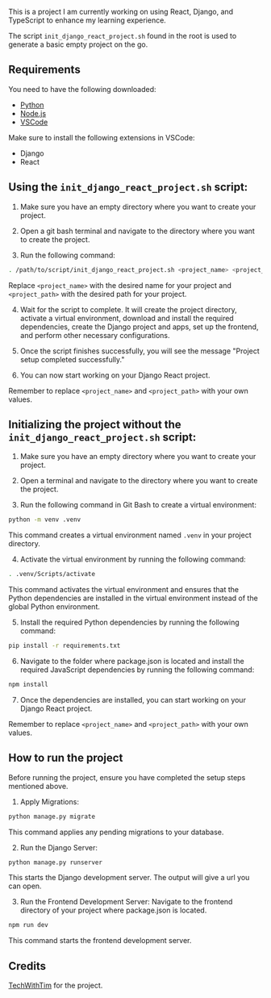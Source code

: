 This is a project I am currently working on using React, Django, and TypeScript to enhance my learning experience.

The script `init_django_react_project.sh` found in the root is used to generate a basic empty project on the go.

## Requirements
You need to have the following downloaded:
- [Python](https://www.python.org/downloads/)
- [Node.js](https://nodejs.org/en/download/package-manager)
- [VSCode](https://code.visualstudio.com/download)

Make sure to install the following extensions in VSCode:
- Django
- React

## Using the `init_django_react_project.sh` script:

1. Make sure you have an empty directory where you want to create your project.

2. Open a git bash terminal and navigate to the directory where you want to create the project.

3. Run the following command:
```bash
. /path/to/script/init_django_react_project.sh <project_name> <project_path>
```
Replace `<project_name>` with the desired name for your project and `<project_path>` with the desired path for your project.

4. Wait for the script to complete. It will create the project directory, activate a virtual environment, download and install the required dependencies, create the Django project and apps, set up the frontend, and perform other necessary configurations.

5. Once the script finishes successfully, you will see the message "Project setup completed successfully."

6. You can now start working on your Django React project.

Remember to replace `<project_name>` and `<project_path>` with your own values.

## Initializing the project without the `init_django_react_project.sh` script:

1. Make sure you have an empty directory where you want to create your project.

2. Open a terminal and navigate to the directory where you want to create the project.

3. Run the following command in Git Bash to create a virtual environment:
```bash
python -m venv .venv
```
This command creates a virtual environment named `.venv` in your project directory.

4. Activate the virtual environment by running the following command:
```bash
. .venv/Scripts/activate
```
This command activates the virtual environment and ensures that the Python dependencies are installed in the virtual environment instead of the global Python environment.

5. Install the required Python dependencies by running the following command:
```bash
pip install -r requirements.txt
```

6. Navigate to the folder where package.json is located and install the required JavaScript dependencies by running the following command:
```bash
npm install
```

7. Once the dependencies are installed, you can start working on your Django React project.

Remember to replace `<project_name>` and `<project_path>` with your own values.

## How to run the project
Before running the project, ensure you have completed the setup steps mentioned above.

1. Apply Migrations:

```bash
python manage.py migrate
```
This command applies any pending migrations to your database.

2. Run the Django Server:

```bash
python manage.py runserver
```
This starts the Django development server. The output will give a url you can open.

3. Run the Frontend Development Server:
Navigate to the frontend directory of your project where package.json is located.

```bash
npm run dev
```
This command starts the frontend development server.

## Credits

[TechWithTim](https://www.youtube.com/@TechWithTim) for the project.
